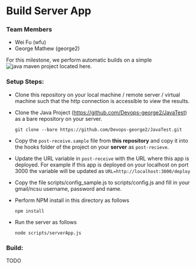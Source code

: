 # Build Server App

### Team Members
* Wei Fu (wfu)
* George Mathew (george2)

For this milestone, we perform automatic builds on a simple ![java maven project](https://github.com/Devops-george2/JavaTest) located here.

### Setup Steps:
* Clone this repository on your local machine / remote server / virtual machine such that the http connection is accessible to view the results.
* Clone the Java Project (https://github.com/Devops-george2/JavaTest) as a bare repository on your server.
  
  `git clone --bare https://github.com/Devops-george2/JavaTest.git`
* Copy the `post-receive.sample` file from **this repository** and copy it into the hooks folder of the project on your **server** as `post-recieve`.
* Update the URL variable in `post-receive` with the URL where this app is deployed. For example if this app is deployed on your localhost on port 3000 the variable will be updated as `URL=http://localhost:3000/deploy`
* Copy the file scripts/config_sample.js to scripts/config.js and fill in your gmail/ncsu username, password and name.
* Perform NPM install in this directory as follows
  
  `npm install`
* Run the server as follows

  `node scripts/serverApp.js`
  
### Build:

TODO
